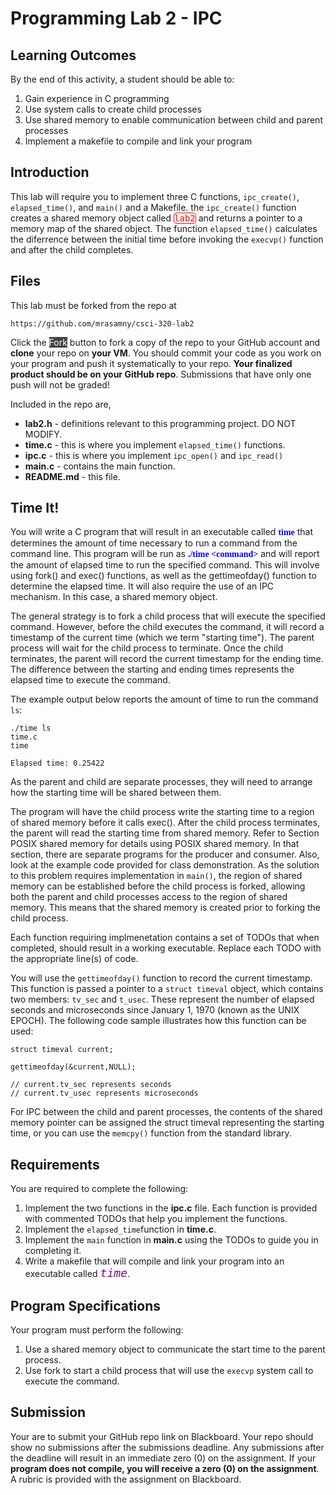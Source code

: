 # Programming Lab 2 - IPC

## Learning Outcomes

By the end of this activity, a student should be able to:

1. Gain experience in C programming
2. Use system calls to create child processes
3. Use shared memory to enable communication between child and parent processes
4. Implement a makefile to compile and link your program

## Introduction

This lab will require you to implement three C functions, `ipc_create()`, `elapsed_time()`, and `main()` and a Makefile. the `ipc_create()` function creates a shared memory object called <span style="font-family:monospace;color:red;border:1px solid red; border-radius: 5px;">lab2</span> and returns a pointer to a memory map of the shared object.  The function `elapsed_time()` calculates the diferrence between the initial time before invoking the `execvp()` function and after the child completes.

## Files

This lab must be forked from the repo at

```
https://github.com/mrasamny/csci-320-lab2
```

Click the <span style="background-color:#444444;color:white;">Fork</span> button to fork a copy of the repo to your GitHub account and **clone** your repo on **your VM**.  You should commit your code as you work on your program and push it systematically to your repo.  **Your finalized product should be on your GitHub repo**.  Submissions that have only one push will not be graded!


Included in the repo are,

- **lab2.h** - definitions relevant to this programming project. DO NOT MODIFY.
- **time.c** - this is where you implement `elapsed_time()` functions.
- **ipc.c**  - this is where you implement `ipc_open()` and `ipc_read()`
- **main.c** - contains the main function.  
- **README.md** - this file.

## Time It!

You will write a C program that will result in an executable called <span style="font-family:monosapce;font-weight:bold;color:blue;">time</span> that determines the amount of time necessary to run a command from the command line.  This program will be run as <span style="font-family:monosapce;font-weight:bold;color:blue;">./time &lt;command&gt;</span> and will report the amount of elapsed time to run the specified command. This will involve using fork() and exec() functions, as well as the gettimeofday() function to determine the elapsed time. It will also require the use of an IPC mechanism.  In this case, a shared memory object.

The general strategy is to fork a child process that will execute the specified command. However, before the child executes the command, it will record a timestamp of the current time (which we term "starting time"). The parent process will wait for the child process to terminate. Once the child terminates, the parent will record the current timestamp for the ending time. The difference between the starting and ending times represents the elapsed time to execute the command. 

The example output below reports the amount of time to run the command `ls`:

```
./time ls
time.c
time
 
Elapsed time: 0.25422
```
As the parent and child are separate processes, they will need to arrange how the starting time will be shared between them. 

The program will have the child process write the starting time to a region of shared memory before it calls exec(). After the child process terminates, the parent will read the starting time from shared memory. Refer to Section POSIX shared memory for details using POSIX shared memory. In that section, there are separate programs for the producer and consumer.  Also, look at the example code provided for class demonstration.  As the solution to this problem requires implementation in `main()`, the region of shared memory can be established before the child process is forked, allowing both the parent and child processes access to the region of shared memory.  This means that the shared memory is created prior to forking the child process.

Each function requiring implmenetation contains a set of TODOs that when completed, should result in a working executable.  Replace each TODO with the appropriate line(s) of code.

You will use the `gettimeofday()` function to record the current timestamp. This function is passed a pointer to a `struct timeval` object, which contains two members: `tv_sec` and `t_usec`. These represent the number of elapsed seconds and microseconds since January 1, 1970 (known as the UNIX EPOCH). The following code sample illustrates how this function can be used:

```
struct timeval current;
 
gettimeofday(&current,NULL);
 
// current.tv_sec represents seconds
// current.tv_usec represents microseconds
```
For IPC between the child and parent processes, the contents of the shared memory pointer can be assigned the struct timeval representing the starting time, or you can use the `memcpy()` function from the standard library.

## Requirements

You are required to complete the following:

1. Implement the two functions in the **ipc.c** file.  Each function is provided with commented TODOs that help you implement the functions.
2. Implement the `elapsed_time`function in **time.c**.
3. Implement the `main` function in **main.c** using the TODOs to guide you in completing it.
2. Write a makefile that will compile and link your program into an executable called <span style="color:purple;font-family:monospace;font-style:italic;font-size:1.3em;">time</span>.

## Program Specifications

Your program must perform the following:

1. Use a shared memory object to communicate the start time to the parent process.
2. Use fork to start a child process that will use the `execvp` system call to execute the command.

## Submission

Your are to submit your GitHub repo link on Blackboard.  Your repo should show no submissions after the submissions deadline.  Any submissions after the deadline will result in an immediate zero (0) on the assignment.  If your **program does not compile, you will receive a zero (0) on the assignment**.  A rubric is provided with the assignment on Blackboard.

